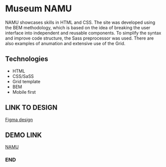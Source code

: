 # Museum NAMU
NAMU showcases skills in HTML and CSS. The site was developed using the BEM methodology, which is based on the idea of breaking the user interface into independent and reusable components. To simplify the syntax and improve code structure, the Sass preprocessor was used. There are also examples of anumation and extensive use of the Grid.

## Technologies
- HTML
- CSS/SaSS
- Grid template
- BEM
- Mobile first

## LINK TO DESIGN
[Figma design](https://www.figma.com/file/cRBCqE06cDrY3s4jX7h3iY/%D0%9D%D0%90%D0%9C%D0%A3-(Edit)?node-id=0%3A1)

## DEMO LINK

[NAMU](https://an-marrykyslenko.github.io/museum-namu/)

### END
